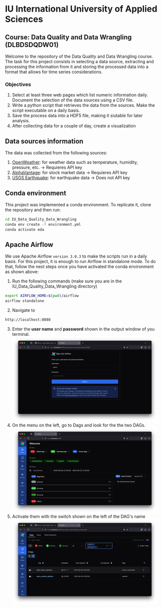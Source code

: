 # IU International University of Applied Sciences

## Course: Data Quality and Data Wrangling (DLBDSDQDW01)
Welcome to the repository of the Data Quality and Data Wrangling course. The task for this project consists in selecting a data source, extracting and processing the information from it and storing the processed data into a format that allows for time series considerations.

### Objectives
1. Select at least three web pages which list numeric information daily. Document the selection of the data sources using a CSV file.
2. Write a python script that retrieves the data from the sources. Make the script executable on a daily basis.
3. Save the process data into a HDF5 file, making it siutable for later analysis.
4. After collecting data for a couple of day, create a visualization

## Data sources information

The data was collected from the following sources:
1. [OpenWeather](https://openweathermap.org/api/one-call-3#concept): for weather data such as temperature, humidity, pressure, etc. &rarr; Requieres API key
2. [AlphaVantage](https://www.alphavantage.co/documentation/): for stock market data &rarr; Requieres API key
2. [USGS Earthquake](https://earthquake.usgs.gov/fdsnws/event/1/): for earthquake data &rarr; Does not API key

## Conda environment
This project was implemented a conda environment. To replicate it, clone the repository and then run:

```bash
cd IU_Data_Quality_Data_Wrangling
conda env create -f environment.yml
conda activate eda
```

## Apache Airflow

We use Apache Airflow `version 3.0.3` to make the scripts run in a daily basis. For this project, it is enough to run Airflow in standalone mode. To do that, follow the next steps once you have activated the conda environment as shown above:

1. Run the following commands (make sure you are in the IU_Data_Quality_Data_Wrangling directory)
```bash
export AIRFLOW_HOME=$(pwd)/airflow
airflow standalone
```
2. Navigate to
```bash
http://localhost:8080
```
3. Enter the __user name__ and __password__ shown in the output window of you terminal.
![Airflow_Login](./utils/img/airflow_login.png)
4. On the menu on the left, go to Dags and look for the the two DAGs.
![Airflow_Welcome](./utils/img/airflow_welcome.png)
5. Activate them with the switch shown on the left of the DAG's name
![Airflow_DAGs](./utils/img/airflow_dags.png)
